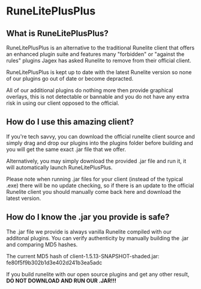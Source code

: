 # RuneLitePlusPlus


## What is RuneLitePlusPlus?

RuneLitePlusPlus is an alternative to the traditional Runelite client that offers an enhanced plugin suite and features many "forbidden" or "against the rules" plugins Jagex has asked Runelite to remove from their official client.

RuneLitePlusPlus is kept up to date with the latest Runelite version so none of our plugins go out of date or become depracted.

All of our additional plugins do nothing more then provide graphical overlays, this is not detectable or bannable and you do not have any extra risk in using our client opposed to the official.


## How do I use this amazing client?

If you're tech savvy, you can download the official runelite client source and simply drag and drop our plugins into the plugins folder before building and you will get the same exact .jar file that we offer.

Alternatively, you may simply download the provided .jar file and run it, it will automatically launch RuneLitePlusPlus.

Please note when running .jar files for your client (instead of the typical .exe) there will be no update checking, so if there is an update to the official Runelite client you should manually come back here and download the latest version.


## How do I know the .jar you provide is safe?

The .jar file we provide is always vanilla Runelite compiled with our additonal plugins. You can verify authenticity by manually building the .jar and comparing MD5 hashes.

The current MD5 hash of client-1.5.13-SNAPSHOT-shaded.jar: fe80f5f9b302b1d3e402d241b3ea5adc

If you build runelite with our open source plugins and get any other result, **DO NOT DOWNLOAD AND RUN OUR .JAR!!!**
